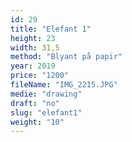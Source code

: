 ```yaml
---
id: 29
title: "Elefant 1"
height: 23
width: 31,5
method: "Blyant på papir"
year: 2019
price: "1200"
fileName: "IMG_2215.JPG"
medie: "drawing"
draft: "no"
slug: "elefant1"
weight: "10"
---
```

